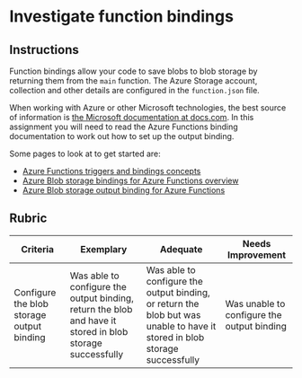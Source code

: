 # Investigate function bindings

## Instructions

Function bindings allow your code to save blobs to blob storage by returning them from the `main` function. The Azure Storage account, collection and other details are configured in the `function.json` file.

When working with Azure or other Microsoft technologies, the best source of information is [the Microsoft documentation at docs.com](https://docs.microsoft.com/?WT.mc_id=academic-17441-jabenn). In this assignment you will need to read the Azure Functions binding documentation to work out how to set up the output binding.

Some pages to look at to get started are:

* [Azure Functions triggers and bindings concepts](https://docs.microsoft.com/azure/azure-functions/functions-triggers-bindings?WT.mc_id=academic-17441-jabenn&tabs=python)
* [Azure Blob storage bindings for Azure Functions overview](https://docs.microsoft.com/azure/azure-functions/functions-bindings-storage-blob?WT.mc_id=academic-17441-jabenn)
* [Azure Blob storage output binding for Azure Functions](https://docs.microsoft.com/azure/azure-functions/functions-bindings-storage-blob-output?WT.mc_id=academic-17441-jabenn&tabs=python)

## Rubric

| Criteria | Exemplary | Adequate | Needs Improvement |
| -------- | --------- | -------- | ----------------- |
| Configure the blob storage output binding | Was able to configure the output binding, return the blob and have it stored in blob storage successfully | Was able to configure the output binding, or return the blob but was unable to have it stored in blob storage successfully |  Was unable to configure the output binding |
